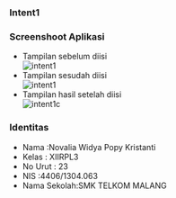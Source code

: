 ### Intent1 ###
### Screenshoot Aplikasi <br>
* Tampilan sebelum diisi<br>
![intent1](https://cloud.githubusercontent.com/assets/22153524/19204946/b8d52b36-8d09-11e6-86a4-c35102351f8b.PNG) <br>
* Tampilan sesudah diisi<br>
![intent1](https://cloud.githubusercontent.com/assets/22153524/19204946/b8d52b36-8d09-11e6-86a4-c35102351f8b.PNG) <br>
* Tampilan hasil setelah diisi<br>
![intent1c](https://cloud.githubusercontent.com/assets/22153524/19204945/b8d4ceca-8d09-11e6-8b90-95489f67854d.PNG) <br>

### Identitas ###
* Nama        :Novalia Widya Popy Kristanti
* Kelas       : XIIRPL3
* No Urut     : 23
* NIS         :4406/1304.063
* Nama Sekolah:SMK TELKOM MALANG
